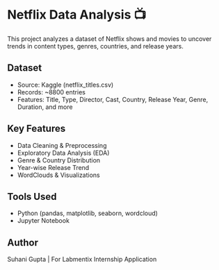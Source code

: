 # Netflix Data Analysis 📺

This project analyzes a dataset of Netflix shows and movies to uncover trends in content types, genres, countries, and release years.

## Dataset
- Source: Kaggle (netflix_titles.csv)
- Records: ~8800 entries
- Features: Title, Type, Director, Cast, Country, Release Year, Genre, Duration, and more

## Key Features
- Data Cleaning & Preprocessing
- Exploratory Data Analysis (EDA)
- Genre & Country Distribution
- Year-wise Release Trend
- WordClouds & Visualizations

## Tools Used
- Python (pandas, matplotlib, seaborn, wordcloud)
- Jupyter Notebook

## Author
Suhani Gupta | For Labmentix Internship Application
